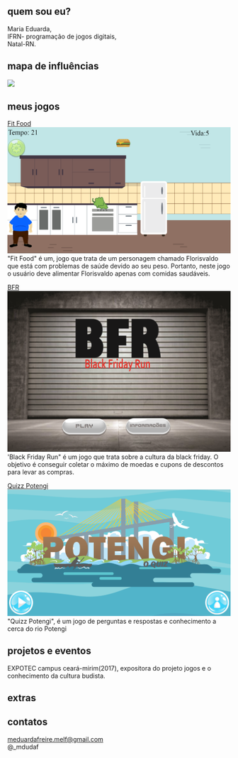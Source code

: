 ## quem sou eu?  
Maria Eduarda,  
IFRN- programação de jogos digitais,  
Natal-RN.

## mapa de influências
![](https://github.com/dudins/dudins.github.io/blob/master/map%20influence.png?raw=true)  

## meus jogos  
[Fit Food](https://mrbtrzmoraes.github.io/FitFood)  
![](https://github.com/dudins/dudins.github.io/blob/master/fitfood.png?raw=true)    
"Fit Food" é um, jogo que trata de um personagem chamado Florisvaldo que está com problemas de saúde devido ao seu peso. Portanto, neste jogo o usuário deve alimentar Florisvaldo apenas com comidas saudáveis.

[BFR](https://thaynanmedeiros.github.io/BFR/)  
![](https://github.com/dudins/dudins.github.io/blob/master/bfr.png?raw=true)    
'Black Friday Run" é um jogo que trata sobre a cultura da black friday. O objetivo é conseguir coletar o máximo de moedas e cupons de descontos para levar as compras.

[Quizz Potengi](https://mrbtrzmoraes.github.io/Quiz1/)  
![](https://github.com/dudins/dudins.github.io/blob/master/potengi.png?raw=true)  
"Quizz Potengi", é um jogo de perguntas e respostas e conhecimento a cerca do rio Potengi
  
## projetos e eventos  
EXPOTEC campus ceará-mirim(2017), expositora do projeto jogos e o conhecimento da cultura budista.  

## extras  

  
## contatos  
meduardafreire.melf@gmail.com   
@_mdudaf
